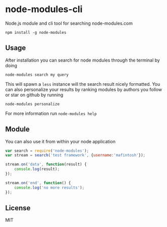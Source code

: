 # node-modules-cli

Node.js module and cli tool for searching node-modules.com

	npm install -g node-modules

## Usage

After installation you can search for node modules through the terminal by doing

	node-modules search my query

This will spawn a `less` instance will the search result nicely formatted.
You can also personalize your results by ranking modules by authors you follow
or star on github by running

	node-modules personalize

For more information run `node-modules help`

## Module

You can also use it from within your node application

``` js
var search = require('node-modules');
var stream = search('test framework', {username:'mafintosh'});

stream.on('data', function(result) {
	console.log(result);
});

stream.on('end', function() {
	console.log('no more results');
});
```

## License

MIT